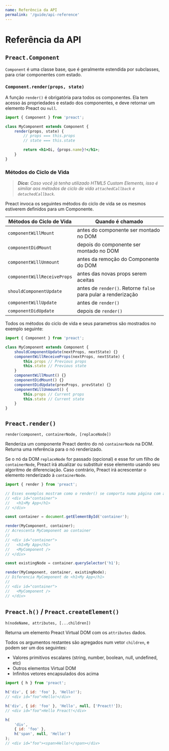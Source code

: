 ```yaml
---
name: Referência da API
permalink: '/guide/api-reference'
---
```


# Referência da API

## `Preact.Component`

`Component` é uma classe base, que é geralmente estendida por subclasses, para criar componentes com estado.

### `Component.render(props, state)`

A função `render()` é obrigatória para todos os componentes. Ela tem acesso às propriedades e estado dos componentes, e deve retornar um elemento Preact ou `null`.

```jsx
import { Component } from 'preact';

class MyComponent extends Component {
	render(props, state) {
		// props === this.props
		// state === this.state

		return <h1>Oi, {props.name}!</h1>;
	}
}
```

### Métodos do Ciclo de Vida

> _**Dica:** Caso você já tenha utilizado HTML5 Custom Elements, isso é similar aos métodos de ciclo de vida `attachedCallback` e `detachedCallback`._

Preact invoca os seguintes métodos do ciclo de vida se os mesmos estiverem definidos para um Componente.


| Métodos do Ciclo de Vida    | Quando é chamado                                 			   |
|-----------------------------|----------------------------------------------------------------|
| `componentWillMount`        | antes do componente ser montado no DOM 			     		   |
| `componentDidMount`         | depois do componente ser montado no DOM    			 		   |
| `componentWillUnmount`      | antes da remoção do Componente do DOM 					 	   |
| `componentWillReceiveProps` | antes das novas props serem aceitas 						   |
| `shouldComponentUpdate`     | antes de `render()`. Retorne `false` para pular a renderização |
| `componentWillUpdate`       | antes de `render()`                              			   |
| `componentDidUpdate`        | depois de `render()`                             			   |

Todos os métodos do ciclo de vida e seus parametros são mostrados no exemplo seguinte:

```js
import { Component } from 'preact';

class MyComponent extends Component {
	shouldComponentUpdate(nextProps, nextState) {}
	componentWillReceiveProps(nextProps, nextState) {
		this.props // Previous props
		this.state // Previous state
	}
	componentWillMount() {}
	componentDidMount() {}
	componentDidUpdate(prevProps, prevState) {}
	componentWillUnmount() {
		this.props // Current props
		this.state // Current state
	}
}
```

## `Preact.render()`

`render(component, containerNode, [replaceNode])`

Renderiza um componente Preact dentro do nó `containerNode` na DOM. Returna uma referência para o nó renderizado.

Se o nó da DOM `replaceNode` for passado (opcional) e esse for um filho de `containerNode`, Preact irá atualizar ou substituir esse elemento usando seu algoritmo de diferenciação. Caso contrário, Preact irá acrescentar o elemento renderizado à `containerNode`.

```js
import { render } from 'preact';

// Esses exemplos mostram como o render() se comporta numa página com a seguinte estrutura:
// <div id="container">
//   <h1>My App</h1>
// </div>

const container = document.getElementById('container');

render(MyComponent, container);
// Acrescenta MyComponent ao container
//
// <div id="container">
//   <h1>My App</h1>
//   <MyComponent />
// </div>

const existingNode = container.querySelector('h1');

render(MyComponent, container, existingNode);
// Diferencia MyComponent de <h1>My App</h1>
//
// <div id="container">
//   <MyComponent />
// </div>
```

## `Preact.h()` / `Preact.createElement()`

`h(nodeName, attributes, [...children])`

Returna um elemento Preact Virtual DOM com os `attributes` dados.

Todos os argumentos restantes são agregados num vetor `children`, e podem ser um dos seguintes:

- Valores primitivos escalares (string, number, boolean, null, undefined, etc)
- Outros elementos Virtual DOM
- Infinitos vetores encapsulados dos acima

```js
import { h } from 'preact';

h('div', { id: 'foo' }, 'Hello!');
// <div id="foo">Hello!</div>

h('div', { id: 'foo' }, 'Hello', null, ['Preact!']);
// <div id="foo">Hello Preact!</div>

h(
	'div',
	{ id: 'foo' },
	h('span', null, 'Hello!')
);
// <div id="foo"><span>Hello!</span></div>
```
